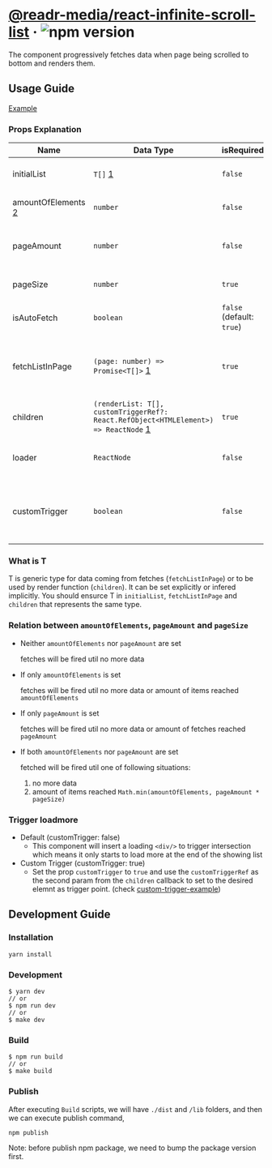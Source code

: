 # [@readr-media/react-infinite-scroll-list](https://www.npmjs.com/package/@readr-media/react-infinite-scroll-list) &middot; ![npm version](https://img.shields.io/npm/v/@readr-media/react-infinite-scroll-list.svg?style=flat)

The component progressively fetches data when page being scrolled to bottom and renders them.

## Usage Guide
[Example](./dev/app.tsx)

### Props Explanation
| Name | Data Type | isRequired | Description |
| --- | --- | --- | --- |
| initialList | `T[]` [1](#type-t) | `false` | initial data from upstream to be rendered |
| amountOfElements [2](#relation-between-amountofelements-pageamount-and-pagesize) | `number` | `false` | maximum of items to be rendered |
| pageAmount | `number` | `false` | Maxmium of fetches (`fetchListInPage`) to be fired |
| pageSize | `number` | `true` | The amount of items per scroll page |
| isAutoFetch | `boolean` | `false` (default: `true`) | Whether data fetch is executed atomatically |
| fetchListInPage | `(page: number) => Promise<T[]>` [1](#type-t) | `true` | The function to fetch more data, which will be executed when page is scrolled to bottom |
| children | `(renderList: T[], customTriggerRef?: React.RefObject<HTMLElement>) => ReactNode` [1](#type-t) | `true` | The function to render data list |
| loader | `ReactNode` | `false` | The loader element to be displayed during data loading |
| customTrigger | `boolean` | `false` | Wether the custom trigger ref will provided throught children callback to set up trigger point | 

### What is T
T is generic type for data coming from fetches (`fetchListInPage`) or to be used by render function (`children`).
It can be set explicitly or infered implicitly.
You should ensurce T in `initialList`, `fetchListInPage` and `children` that represents the same type.


### Relation between `amountOfElements`, `pageAmount` and `pageSize`
- Neither `amountOfElements` nor `pageAmount` are set

  fetches will be fired util no more data

- If only `amountOfElements` is set

  fetches will be fired util no more data or amount of items reached `amountOfElements`

- If only `pageAmount` is set

  fetches will be fired util no more data or amount of fetches reached `pageAmount`

- If both `amountOfElements` nor `pageAmount` are set

  fetched will be fired util one of following situations:

  1. no more data
  2. amount of items reached `Math.min(amountOfElements, pageAmount * pageSize)`

### Trigger loadmore
- Default (customTrigger: false)
  - This component will insert a loading `<div/>` to trigger intersection which means it only starts to load more at the end of the showing list
- Custom Trigger (customTrigger: true)
  - Set the prop `customTrigger` to `true` and use the `customTriggerRef` as the second param from the `children` callback to set to the desired elemnt as trigger point. (check [custom-trigger-example](./dev/components/custom-trigger-example.tsx))


## Development Guide

### Installation
`yarn install`

### Development
```
$ yarn dev
// or
$ npm run dev
// or
$ make dev
```

### Build
```
$ npm run build
// or
$ make build
```

### Publish
After executing `Build` scripts, we will have `./dist` and `/lib` folders,
and then we can execute publish command,
```
npm publish
```

Note: before publish npm package, we need to bump the package version first. 
